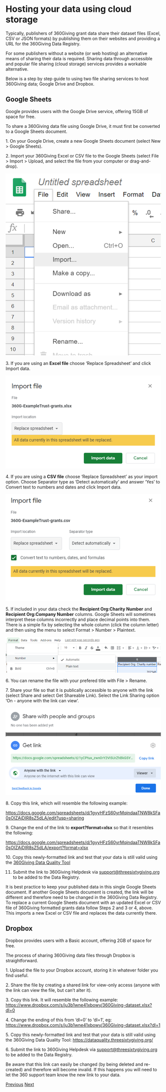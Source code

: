 # Hosting your data using cloud storage
Typically, publishers of 360Giving grant data share their dataset files (Excel, CSV or JSON formats) by publishing them on their websites and providing a URL for the 360Giving Data Registry. 

For some publishers without a website (or web hosting) an alternative means of sharing their data is required. Sharing data through accessible and popular file sharing (cloud storage) services provides a workable alternative. 

Below is a step by step guide to using two file sharing services to host 360Giving data; Google Drive and Dropbox. 

## Google Sheets
Google provides users with the Google Drive service, offering 15GB of space for free. 

To share a 360Giving data file using Google Drive, it must first be converted to a Google Sheets document.

1\. On your Google Drive, create a new Google Sheets document (select New > Google Sheets). 

2\. Import your 360Giving Excel or CSV file to the Google Sheets (select File > Import > Upload, and select the file from your computer or drag-and-drop). 

![Select import into Google sheets screenshot](../../assets/Google_sheets_Select_import_screenshot.png)

3\. If you are using an **Excel file** choose ‘Replace Spreadsheet’ and click Import data. 

![Importing Excel file into Google sheets screenshot](../../assets/Google_sheets_Importing_XLSX_file_screenshot.PNG)

4\. If you are using a **CSV file** choose ‘Replace Spreadsheet’ as your import option. Choose Separator type as ‘Detect automatically’ and answer ‘Yes’ to Convert text to numbers and dates and click Import data. 

![Importing CSV file into Google sheets screenshot](../../assets/Google_sheets_Importing_CSV_file_screenshot.PNG)

5\. If included in your data check the **Recipient Org:Charity Number** and **Recipient Org:Company Number** columns. Google Sheets will sometimes interpret these columns incorrectly and place decimal points into them. There is a simple fix by selecting the whole column (click the column letter) and then using the menu to select Format > Number > Plaintext. 

![Updating number formatting screenshot](../../assets/Google_sheets_Updating_number_format_to_text.png)

6\. You can rename the file with your prefered title with File > Rename. 

7\. Share your file so that it is publically accessible to anyone with the link (select Share and select Get Shareable Link). Select the Link Sharing option ‘On - anyone with the link can view’. 

![Sharing settings for Google sheets screenshot](../../assets/Google_sheets_sharing_file_screenshot.PNG)

8\. Copy this link, which will resemble the following example: 

https://docs.google.com/spreadsheets/d/1gyyHFzS60yrMqindaaTNW8kSFa0sOIZAjDIR8sZ5dLA/edit?usp=sharing

9\. Change the end of the link to **export?format=xlsx** so that it resembles the following: 

https://docs.google.com/spreadsheets/d/1gyyHFzS60yrMqindaaTNW8kSFa0sOIZAjDIR8sZ5dLA/export?format=xlsx

10\. Copy this newly-formatted link and test that your data is still valid using the <a href="https://dataquality.threesixtygiving.org" target="_blank">360Giving Data Quality Tool<a/>
  
11. Submit the link to 360Giving Helpdesk via <support@threesixtygiving.org> to be added to the Data Registry. 

It is best practice to keep your published data in this single Google Sheets document. If another Google Sheets document is created, the link will be different and therefore need to be changed in the 360Giving Data Registry. To replace a current Google Sheets document with an updated Excel or CSV file of 360Giving formatted grants data follow Steps 2 and 3 or 4, above. This imports a new Excel or CSV file and replaces the data currently there. 

## Dropbox 
Dropbox provides users with a Basic account, offering 2GB of space for free. 

The process of sharing 360Giving data files through Dropbox is straightforward.

1\. Upload the file to your Dropbox account, storing it in whatever folder you find useful.
  
2\. Share the file by creating a shared link for view-only access (anyone with the link can view the file, but can’t alter it).
  
3\. Copy this link. It will resemble the following example: 
https://www.dropbox.com/s/ju3b1wne41xbowy/360Giving-dataset.xlsx?dl=0 
  
4\. Change the ending of this from ‘dl=0’ to ‘dl=1’, eg: 
https://www.dropbox.com/s/ju3b1wne41xbowy/360Giving-dataset.xlsx?dl=1 
  
5\. Copy this newly-formatted link and test that your data is still valid using the 360Giving Data Quality Tool: https://dataquality.threesixtygiving.org/
  
6\. Submit the link to 360Giving Helpdesk via <support@threesixtygiving.org> to be added to the Data Registry. 

Be aware that this link can easily be changed (by being deleted and re-created) and therefore will become invalid. If this happens you will need to let the 360 support team know the new link to your data.

<p>
    <a href="https://standard.threesixtygiving.org/en/new-docs-style/guidance/publish-data-openly/" class="button button--teal">Previous</a> <a href="https://standard.threesixtygiving.org/en/new-docs-style/guidance/making-updates/" class="button button--teal">Next</a>
</p> 
 

